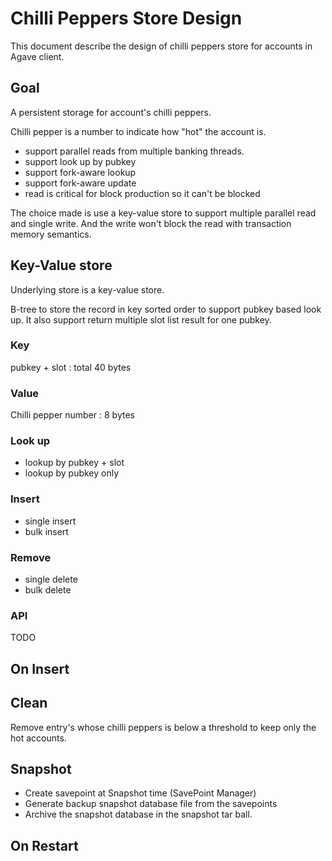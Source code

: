 # Chilli Peppers Store Design

This document describe the design of chilli peppers store for accounts in Agave client.

## Goal

A persistent storage for account's chilli peppers. 

Chilli pepper is a number to indicate how "hot" the account is.

* support parallel reads from multiple banking threads. 
* support look up by pubkey
* support fork-aware lookup
* support fork-aware update
* read is critical for block production so it can't be blocked

The choice made is use a key-value store to support multiple parallel read and
single write. And the write won't block the read with transaction memory
semantics.


## Key-Value store

Underlying store is a key-value store. 

B-tree to store the record in key sorted order to support pubkey based look up.
It also support return multiple slot list result for one pubkey.

### Key

pubkey + slot : total 40 bytes

### Value

Chilli pepper number : 8 bytes

### Look up

* lookup by pubkey + slot
* lookup by pubkey only

### Insert

* single insert
* bulk insert

### Remove

* single delete
* bulk delete

### API

TODO

## On Insert


## Clean

Remove entry's whose chilli peppers is below a threshold to keep only the hot accounts.

## Snapshot

* Create savepoint at Snapshot time (SavePoint Manager)
* Generate backup snapshot database file from the savepoints
* Archive the snapshot database in the snapshot tar ball.

## On Restart